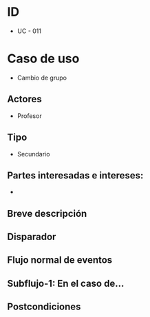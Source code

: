 # ID
- UC - 011

# Caso de uso
- Cambio de grupo

## Actores
- Profesor

## Tipo
- Secundario

## Partes interesadas e intereses:
- 

## Breve descripción


## Disparador


## Flujo normal de eventos


## Subflujo-1: En el caso de...

## Postcondiciones 
